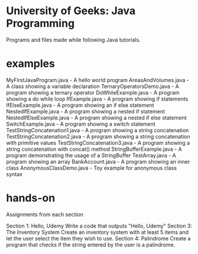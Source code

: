 # University of Geeks: Java Programming

Programs and files made while following Java tutorials.

# examples 

MyFirstJavaProgram.java			- A hello world program
AreasAndVolumes.java			- A class showing a variable declaration
TernaryOperatorsDemo.java		- A program showing a ternary operator
DoWhileExample.java				- A program showing a do while loop
IfExample.java					- A program showing if statements
IfElseExample.java				- A program showing an if else statement
NestedIfExample.java			- A program showing a nested if statement
NestedIfElseExample.java		- A program showing a nested if else statement
SwitchExample.java				- A program showing a switch statement
TestStringConcatenation1.java	- A program showing a string concatenation
TestStringConcatenation2.java	- A program showing a string concatenation with primitive values
TestStringConcatenation3.java	- A program showing a string concatenation with concat() method
StringBufferExample.java		- A program demonstrating the usage of a StringBuffer
TestArray.java					- A program showing an array
BankAccount.java				- A program showing an inner class
AnonymousClassDemo.java			- Toy example for anonymous class syntax

# hands-on

Assignments from each section

Section 1: Hello, Udemy
	Write a code that outputs "Hello, Udemy"
Section 3: The Inventory System
	Create an inventory system with at least 5 items and let the user select
	the item they wish to use.
Section 4: Palindrome
	Create a program that checks if the string entered by the user is a palindrome.
